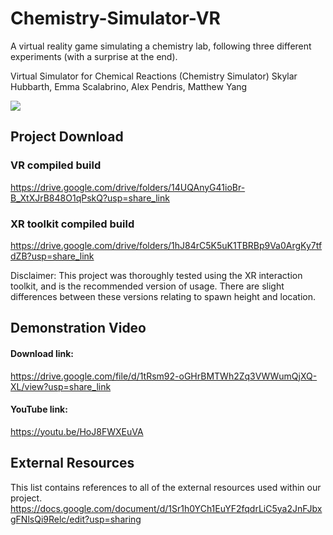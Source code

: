 # Chemistry-Simulator-VR
A virtual reality game simulating a chemistry lab, following three different experiments (with a surprise at the end).

Virtual Simulator for Chemical Reactions (Chemistry Simulator)
Skylar Hubbarth, Emma Scalabrino, Alex Pendris, Matthew Yang

![](https://youtu.be/HoJ8FWXEuVA?si=hYmCtEdgtIuLnX9H)

## Project Download

### VR compiled build 

https://drive.google.com/drive/folders/14UQAnyG41ioBr-B_XtXJrB848O1qPskQ?usp=share_link 

### XR toolkit compiled build

https://drive.google.com/drive/folders/1hJ84rC5K5uK1TBRBp9Va0ArgKy7tfdZB?usp=share_link 


Disclaimer: This project was thoroughly tested using the XR interaction toolkit, and is the recommended version of usage. There are slight differences between these versions relating to spawn height and location.

## Demonstration Video

#### Download link:

https://drive.google.com/file/d/1tRsm92-oGHrBMTWh2Zq3VWWumQjXQ-XL/view?usp=share_link

#### YouTube link: 

https://youtu.be/HoJ8FWXEuVA 

## External Resources

This list contains references to all of the external resources used within our project.
https://docs.google.com/document/d/1Sr1h0YCh1EuYF2fqdrLiC5ya2JnFJbxgFNlsQi9Relc/edit?usp=sharing 
